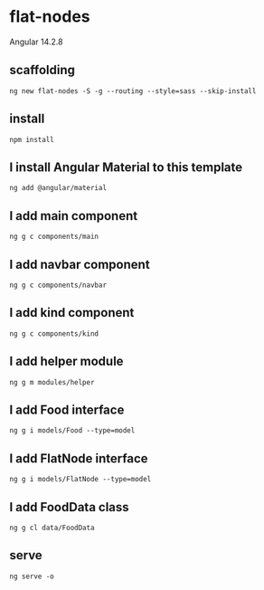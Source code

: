 # flat-nodes

Angular 14.2.8

## scaffolding

```shell
ng new flat-nodes -S -g --routing --style=sass --skip-install
```

## install

```shell
npm install
```

## I install Angular Material to this template

```shell
ng add @angular/material
```

## I add main component

```shell
ng g c components/main
```

## I add navbar component

```shell
ng g c components/navbar
```

## I add kind component

```shell
ng g c components/kind
```

## I add helper module

```shell
ng g m modules/helper
```

## I add Food interface

```shell
ng g i models/Food --type=model
```

## I add FlatNode interface

```shell
ng g i models/FlatNode --type=model
```

## I add FoodData class

```shell
ng g cl data/FoodData
```

## serve

```shell
ng serve -o
```
